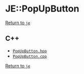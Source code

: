 # JE::PopUpButton

[Return to `je`](/docs/je.md)

## C++

- [`PopUpButton.hpp`](/src/je/PopUpButton.hpp)
- [`PopUpButton.cpp`](/src/je/PopUpButton.cpp)

[Return to `je`](/docs/je.md)